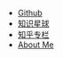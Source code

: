* [Github](http://github.com/xoit/icsteve/)
* [知识星球](https://wx.zsxq.com/dweb2/index/group/88518421841542)
* [知乎专栏](https://zhuanlan.zhihu.com/iccad)
* [About Me](./ABOUTME.md)